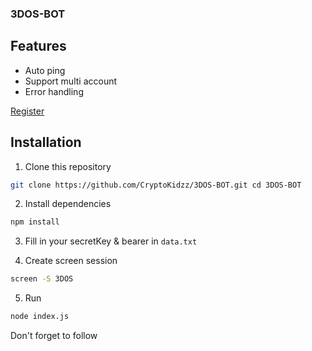 ### 3DOS-BOT

## Features
- Auto ping
- Support multi account
- Error handling

[Register](https://dashboard.3dos.io/register?ref_code=bca76d)

## Installation
1. Clone this repository
```bash
git clone https://github.com/CryptoKidzz/3DOS-BOT.git cd 3DOS-BOT
```
2. Install dependencies
```bash
npm install
```
3. Fill in your secretKey & bearer in `data.txt`

4. Create screen session
```bash
screen -S 3DOS  
```
5. Run 
```bash
node index.js
```

Don't forget to follow